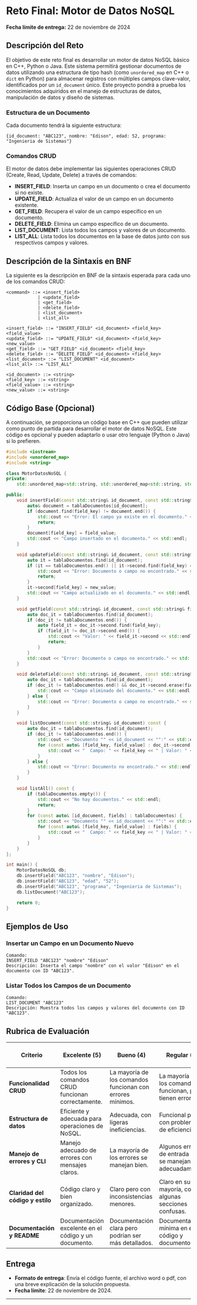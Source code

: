 # Reto Final: Motor de Datos NoSQL

**Fecha límite de entrega:** 22 de noviembre de 2024

## Descripción del Reto

El objetivo de este reto final es desarrollar un motor de datos NoSQL básico en C++, Python o Java. Este sistema permitirá gestionar documentos de datos utilizando una estructura de tipo hash (como `unordered_map` en C++ o `dict` en Python) para almacenar registros con múltiples campos clave-valor, identificados por un `id_document` único. Este proyecto pondrá a prueba los conocimientos adquiridos en el manejo de estructuras de datos, manipulación de datos y diseño de sistemas.

### Estructura de un Documento

Cada documento tendrá la siguiente estructura:

```plaintext
{id_document: "ABC123", nombre: "Edison", edad: 52, programa: "Ingenieria de Sistemas"}
```

### Comandos CRUD

El motor de datos debe implementar las siguientes operaciones CRUD (Create, Read, Update, Delete) a través de comandos:

- **INSERT_FIELD**: Inserta un campo en un documento o crea el documento si no existe.
- **UPDATE_FIELD**: Actualiza el valor de un campo en un documento existente.
- **GET_FIELD**: Recupera el valor de un campo específico en un documento.
- **DELETE_FIELD**: Elimina un campo específico de un documento.
- **LIST_DOCUMENT**: Lista todos los campos y valores de un documento.
- **LIST_ALL**: Lista todos los documentos en la base de datos junto con sus respectivos campos y valores.

## Descripción de la Sintaxis en BNF

La siguiente es la descripción en BNF de la sintaxis esperada para cada uno de los comandos CRUD:

```bnf
<command> ::= <insert_field> 
            | <update_field> 
            | <get_field> 
            | <delete_field> 
            | <list_document> 
            | <list_all>

<insert_field> ::= "INSERT_FIELD" <id_document> <field_key> <field_value>
<update_field> ::= "UPDATE_FIELD" <id_document> <field_key> <new_value>
<get_field> ::= "GET_FIELD" <id_document> <field_key>
<delete_field> ::= "DELETE_FIELD" <id_document> <field_key>
<list_document> ::= "LIST_DOCUMENT" <id_document>
<list_all> ::= "LIST_ALL"

<id_document> ::= <string>
<field_key> ::= <string>
<field_value> ::= <string>
<new_value> ::= <string>
```

## Código Base (Opcional)

A continuación, se proporciona un código base en C++ que pueden utilizar como punto de partida para desarrollar el motor de datos NoSQL. Este código es opcional y pueden adaptarlo o usar otro lenguaje (Python o Java) si lo prefieren.

```cpp
#include <iostream>
#include <unordered_map>
#include <string>

class MotorDatosNoSQL {
private:
    std::unordered_map<std::string, std::unordered_map<std::string, std::string>> tablaDocumentos;

public:
    void insertField(const std::string& id_document, const std::string& field_key, const std::string& field_value) {
        auto& document = tablaDocumentos[id_document];
        if (document.find(field_key) != document.end()) {
            std::cout << "Error: El campo ya existe en el documento." << std::endl;
            return;
        }
        document[field_key] = field_value;
        std::cout << "Campo insertado en el documento." << std::endl;
    }

    void updateField(const std::string& id_document, const std::string& field_key, const std::string& new_value) {
        auto it = tablaDocumentos.find(id_document);
        if (it == tablaDocumentos.end() || it->second.find(field_key) == it->second.end()) {
            std::cout << "Error: Documento o campo no encontrado." << std::endl;
            return;
        }
        it->second[field_key] = new_value;
        std::cout << "Campo actualizado en el documento." << std::endl;
    }

    void getField(const std::string& id_document, const std::string& field_key) const {
        auto doc_it = tablaDocumentos.find(id_document);
        if (doc_it != tablaDocumentos.end()) {
            auto field_it = doc_it->second.find(field_key);
            if (field_it != doc_it->second.end()) {
                std::cout << "Valor: " << field_it->second << std::endl;
                return;
            }
        }
        std::cout << "Error: Documento o campo no encontrado." << std::endl;
    }

    void deleteField(const std::string& id_document, const std::string& field_key) {
        auto doc_it = tablaDocumentos.find(id_document);
        if (doc_it != tablaDocumentos.end() && doc_it->second.erase(field_key)) {
            std::cout << "Campo eliminado del documento." << std::endl;
        } else {
            std::cout << "Error: Documento o campo no encontrado." << std::endl;
        }
    }

    void listDocument(const std::string& id_document) const {
        auto doc_it = tablaDocumentos.find(id_document);
        if (doc_it != tablaDocumentos.end()) {
            std::cout << "Documento "" << id_document << "":" << std::endl;
            for (const auto& [field_key, field_value] : doc_it->second) {
                std::cout << "  Campo: " << field_key << " | Valor: " << field_value << std::endl;
            }
        } else {
            std::cout << "Error: Documento no encontrado." << std::endl;
        }
    }

    void listAll() const {
        if (tablaDocumentos.empty()) {
            std::cout << "No hay documentos." << std::endl;
            return;
        }
        for (const auto& [id_document, fields] : tablaDocumentos) {
            std::cout << "Documento "" << id_document << "":" << std::endl;
            for (const auto& [field_key, field_value] : fields) {
                std::cout << "  Campo: " << field_key << " | Valor: " << field_value << std::endl;
            }
        }
    }
};

int main() {
    MotorDatosNoSQL db;
    db.insertField("ABC123", "nombre", "Edison");
    db.insertField("ABC123", "edad", "52");
    db.insertField("ABC123", "programa", "Ingenieria de Sistemas");
    db.listDocument("ABC123");

    return 0;
}
```

## Ejemplos de Uso

### Insertar un Campo en un Documento Nuevo

```plaintext
Comando:
INSERT_FIELD "ABC123" "nombre" "Edison"
Descripción: Inserta el campo "nombre" con el valor "Edison" en el documento con ID "ABC123".
```

### Listar Todos los Campos de un Documento

```plaintext
Comando:
LIST_DOCUMENT "ABC123"
Descripción: Muestra todos los campos y valores del documento con ID "ABC123".
```

## Rubrica de Evaluación

| Criterio                | Excelente (5) | Bueno (4) | Regular (3) | Deficiente (2) | No satisfactorio (1) |
|-------------------------|---------------|-----------|-------------|----------------|-----------------------|
| **Funcionalidad CRUD**  | Todos los comandos CRUD funcionan correctamente. | La mayoría de los comandos funcionan con errores mínimos. | La mayoría de los comandos funcionan, pero tienen errores. | Algunos comandos funcionan, con errores importantes. | No se implementaron correctamente los comandos CRUD. |
| **Estructura de datos** | Eficiente y adecuada para operaciones de NoSQL. | Adecuada, con ligeras ineficiencias. | Funcional pero con problemas de eficiencia. | Ineficiente, impactando las operaciones. | No se utilizó una estructura adecuada. |
| **Manejo de errores y CLI** | Manejo adecuado de errores con mensajes claros. | La mayoría de los errores se manejan bien. | Algunos errores de entrada no se manejan adecuadamente. | Muchos errores no se manejan y la CLI es confusa. | No maneja errores y la CLI es difícil de usar. |
| **Claridad del código y estilo** | Código claro y bien organizado. | Claro pero con inconsistencias menores. | Claro en su mayoría, con algunas secciones confusas. | Confuso y con nombres inconsistentes. | No es legible ni está bien estructurado. |
| **Documentación y README** | Documentación excelente en el código y un documento. | Documentación clara pero podrían ser más detallados. | Documentación mínima en el código y documento. | Documentación insuficiente. | No se incluyó documentación en el código. |

## Entrega

- **Formato de entrega**: Envía el código fuente, el archivo word o pdf, con una breve explicación de la solución propuesta. 
- **Fecha límite**: 22 de noviembre de 2024.

---
